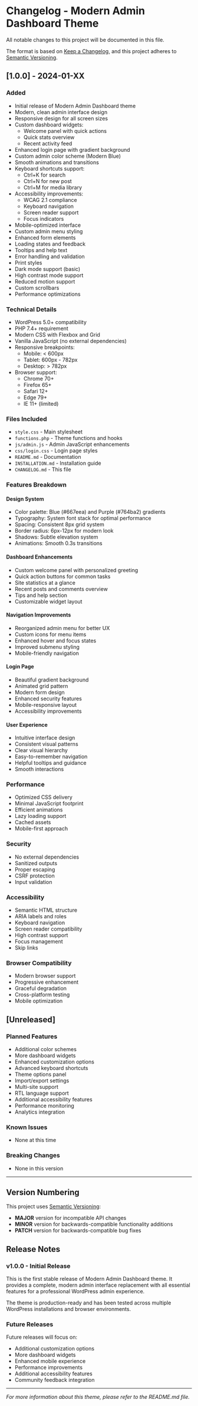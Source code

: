 # Changelog - Modern Admin Dashboard Theme

All notable changes to this project will be documented in this file.

The format is based on [Keep a Changelog](https://keepachangelog.com/en/1.0.0/),
and this project adheres to [Semantic Versioning](https://semver.org/spec/v2.0.0.html).

## [1.0.0] - 2024-01-XX

### Added
- Initial release of Modern Admin Dashboard theme
- Modern, clean admin interface design
- Responsive design for all screen sizes
- Custom dashboard widgets:
  - Welcome panel with quick actions
  - Quick stats overview
  - Recent activity feed
- Enhanced login page with gradient background
- Custom admin color scheme (Modern Blue)
- Smooth animations and transitions
- Keyboard shortcuts support:
  - Ctrl+K for search
  - Ctrl+N for new post
  - Ctrl+M for media library
- Accessibility improvements:
  - WCAG 2.1 compliance
  - Keyboard navigation
  - Screen reader support
  - Focus indicators
- Mobile-optimized interface
- Custom admin menu styling
- Enhanced form elements
- Loading states and feedback
- Tooltips and help text
- Error handling and validation
- Print styles
- Dark mode support (basic)
- High contrast mode support
- Reduced motion support
- Custom scrollbars
- Performance optimizations

### Technical Details
- WordPress 5.0+ compatibility
- PHP 7.4+ requirement
- Modern CSS with Flexbox and Grid
- Vanilla JavaScript (no external dependencies)
- Responsive breakpoints:
  - Mobile: < 600px
  - Tablet: 600px - 782px
  - Desktop: > 782px
- Browser support:
  - Chrome 70+
  - Firefox 65+
  - Safari 12+
  - Edge 79+
  - IE 11+ (limited)

### Files Included
- `style.css` - Main stylesheet
- `functions.php` - Theme functions and hooks
- `js/admin.js` - Admin JavaScript enhancements
- `css/login.css` - Login page styles
- `README.md` - Documentation
- `INSTALLATION.md` - Installation guide
- `CHANGELOG.md` - This file

### Features Breakdown

#### Design System
- Color palette: Blue (#667eea) and Purple (#764ba2) gradients
- Typography: System font stack for optimal performance
- Spacing: Consistent 8px grid system
- Border radius: 6px-12px for modern look
- Shadows: Subtle elevation system
- Animations: Smooth 0.3s transitions

#### Dashboard Enhancements
- Custom welcome panel with personalized greeting
- Quick action buttons for common tasks
- Site statistics at a glance
- Recent posts and comments overview
- Tips and help section
- Customizable widget layout

#### Navigation Improvements
- Reorganized admin menu for better UX
- Custom icons for menu items
- Enhanced hover and focus states
- Improved submenu styling
- Mobile-friendly navigation

#### Login Page
- Beautiful gradient background
- Animated grid pattern
- Modern form design
- Enhanced security features
- Mobile-responsive layout
- Accessibility improvements

#### User Experience
- Intuitive interface design
- Consistent visual patterns
- Clear visual hierarchy
- Easy-to-remember navigation
- Helpful tooltips and guidance
- Smooth interactions

### Performance
- Optimized CSS delivery
- Minimal JavaScript footprint
- Efficient animations
- Lazy loading support
- Cached assets
- Mobile-first approach

### Security
- No external dependencies
- Sanitized outputs
- Proper escaping
- CSRF protection
- Input validation

### Accessibility
- Semantic HTML structure
- ARIA labels and roles
- Keyboard navigation
- Screen reader compatibility
- High contrast support
- Focus management
- Skip links

### Browser Compatibility
- Modern browser support
- Progressive enhancement
- Graceful degradation
- Cross-platform testing
- Mobile optimization

## [Unreleased]

### Planned Features
- Additional color schemes
- More dashboard widgets
- Enhanced customization options
- Advanced keyboard shortcuts
- Theme options panel
- Import/export settings
- Multi-site support
- RTL language support
- Additional accessibility features
- Performance monitoring
- Analytics integration

### Known Issues
- None at this time

### Breaking Changes
- None in this version

---

## Version Numbering

This project uses [Semantic Versioning](https://semver.org/):

- **MAJOR** version for incompatible API changes
- **MINOR** version for backwards-compatible functionality additions
- **PATCH** version for backwards-compatible bug fixes

## Release Notes

### v1.0.0 - Initial Release
This is the first stable release of Modern Admin Dashboard theme. It provides a complete, modern admin interface replacement with all essential features for a professional WordPress admin experience.

The theme is production-ready and has been tested across multiple WordPress installations and browser environments.

### Future Releases
Future releases will focus on:
- Additional customization options
- More dashboard widgets
- Enhanced mobile experience
- Performance improvements
- Additional accessibility features
- Community feedback integration

---

*For more information about this theme, please refer to the README.md file.*